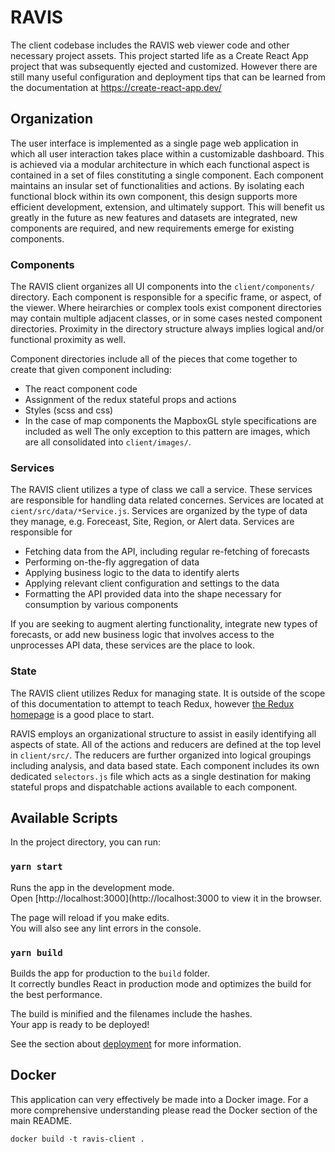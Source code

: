 # RAVIS
The client codebase includes the RAVIS web viewer code and other necessary project assets. This project started life as a Create React App project that was subsequently ejected and customized. However there are still many useful configuration and deployment tips that can be learned from the documentation at https://create-react-app.dev/

## Organization
The user interface is implemented as a single page web application in which all user interaction takes place within a customizable dashboard. This is achieved via a modular architecture in which each functional aspect is contained in a set of files constituting a single component. Each component maintains an insular set of functionalities and actions. By isolating each functional block within its own component, this design supports more efficient development, extension, and ultimately support. This will benefit us greatly in the future as new features and datasets are integrated, new components are required, and new requirements emerge for existing components.

### Components
The RAVIS client organizes all UI components into the `client/components/` directory. Each component is responsible for a specific frame, or aspect, of the viewer. Where heirarchies or complex tools exist component directories may contain multiple adjacent classes, or in some cases nested component directories. Proximity in the directory structure always implies logical and/or functional proximity as well.

Component directories include all of the pieces that come together to create that given component including:
  - The react component code
  - Assignment of the redux stateful props and actions
  - Styles (scss and css)
  - In the case of map components the MapboxGL style specifications are included as well
The only exception to this pattern are images, which are all consolidated into `client/images/`.

### Services
The RAVIS client utilizes a type of class we call a service. These services are responsible for handling data related concernes. Services are located at `cient/src/data/*Service.js`. Services are organized by the type of data they manage, e.g. Foreceast, Site, Region, or Alert data. Services are responsible for
  - Fetching data from the API, including regular re-fetching of forecasts
  - Performing on-the-fly aggregation of data
  - Applying business logic to the data to identify alerts
  - Applying relevant client configuration and settings to the data
  - Formatting the API provided data into the shape necessary for consumption by various components

If you are seeking to augment alerting functionality, integrate new types of forecasts, or add new business logic that involves access to the unprocesses API data, these services are the place to look.

### State
The RAVIS client utilizes Redux for managing state. It is outside of the scope of this documentation to attempt to teach Redux, however [the Redux homepage](https://redux.js.org/) is a good place to start.

RAVIS employs an organizational structure to assist in easily identifying all aspects of state. All of the actions and reducers are defined at the top level in `client/src/`. The reducers are further organized into logical groupings including analysis, and data based state. Each component includes its own dedicated `selectors.js` file which acts as a single destination for making stateful props and dispatchable actions available to each component.

## Available Scripts
In the project directory, you can run:

### `yarn start`
Runs the app in the development mode.<br>
Open [http://localhost:3000](http://localhost:3000 to view it in the browser.

The page will reload if you make edits.<br>
You will also see any lint errors in the console.

### `yarn build`
Builds the app for production to the `build` folder.<br>
It correctly bundles React in production mode and optimizes the build for the best performance.

The build is minified and the filenames include the hashes.<br>
Your app is ready to be deployed!

See the section about [deployment](https://facebook.github.io/create-react-app/docs/deployment) for more information.

## Docker
This application can very effectively be made into a Docker image. For a more comprehensive understanding please read the Docker section of the main README.

`docker build -t ravis-client .`